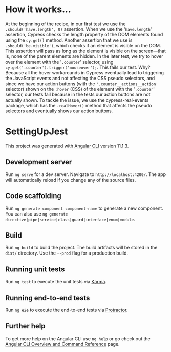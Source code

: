 # How it works...

At the beginning of the recipe, in our first test we use the `.should('have.length', 0)` assertion. When we use the '`have.length`' assertion, Cypress checks the length property of the DOM elements found using the `cy.get()` method. Another assertion that we use is `.should('be.visible')`, which checks if an element is visible on the DOM. This assertion will pass as long as the element is visible on the screen—that is, none of the parent elements are hidden.
In the later test, we try to hover over the element with the '`.counter`' selector, using `cy.get('.counter').trigger('mouseover');`. This fails our test. Why? Because all the hover workarounds in Cypress eventually lead to triggering the JavaScript events and not affecting the CSS pseudo selectors, and since we have our action buttons (with the `'.counter__actions__action'` selector) shown on the `:hover` (CSS) of the element with the '`.counter`' selector, our tests fail because in the tests our action buttons are not actually shown. To tackle the issue, we use the cypress-real-events package, which has the `.realHover()` method that affects the pseudo selectors and eventually shows our action buttons.

# SettingUpJest

This project was generated with [Angular CLI](https://github.com/angular/angular-cli) version 11.1.3.

## Development server

Run `ng serve` for a dev server. Navigate to `http://localhost:4200/`. The app will automatically reload if you change any of the source files.

## Code scaffolding

Run `ng generate component component-name` to generate a new component. You can also use `ng generate directive|pipe|service|class|guard|interface|enum|module`.

## Build

Run `ng build` to build the project. The build artifacts will be stored in the `dist/` directory. Use the `--prod` flag for a production build.

## Running unit tests

Run `ng test` to execute the unit tests via [Karma](https://karma-runner.github.io).

## Running end-to-end tests

Run `ng e2e` to execute the end-to-end tests via [Protractor](http://www.protractortest.org/).

## Further help

To get more help on the Angular CLI use `ng help` or go check out the [Angular CLI Overview and Command Reference](https://angular.io/cli) page.
